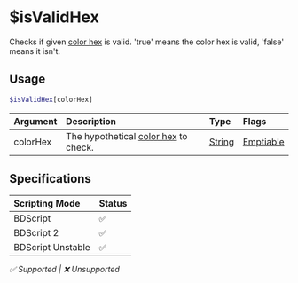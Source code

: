 # $isValidHex
Checks if given [color hex](https://htmlcolorcodes.com/color-picker) is valid. 'true' means the color hex is valid, 'false' means it isn't.

## Usage
```php
$isValidHex[colorHex]
```

| Argument | Description | Type | Flags |
| :---- | :---- | :---- | :---- |
| colorHex | The hypothetical [color hex](https://htmlcolorcodes.com/color-picker) to check. | [String](/src/resources/arguments/types.md#string) | [Emptiable](/src/resources/arguments/flags.md#emptiable)

## Specifications
| Scripting Mode | Status
| :---- | :---- |
| BDScript | ✅ |
| BDScript 2 | ✅ |
| BDScript Unstable | ✅ |

*✅ Supported | ❌ Unsupported*